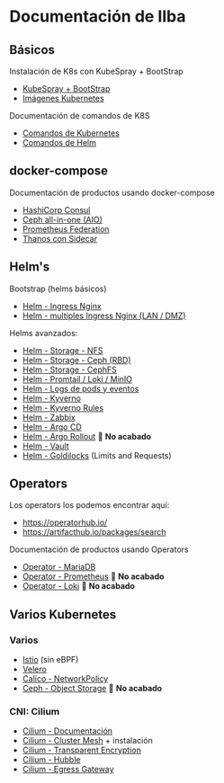 # Documentación de Ilba

## Básicos

Instalación de K8s con KubeSpray + BootStrap

* [KubeSpray + BootStrap](./mockup-plataforma-k8s/README.md)
* [Imágenes Kubernetes](./Comandos/Imagenes/README.md)

Documentación de comandos de K8S

* [Comandos de Kubernetes](./Comandos/Kubernetes/README.md)
* [Comandos de Helm](./Comandos/Helm/README.md)

## docker-compose

Documentación de productos usando docker-compose

* [HashiCorp Consul](./docker-compose/HashiCorp-Consul/README.md)
* [Ceph all-in-one (AIO)](./docker-compose/Ceph-AIO/README.md)
* [Prometheus Federation](./docker-compose/Prometheus-Federation/README.md)
* [Thanos con Sidecar](./docker-compose/Thanos-Sidecar/README.md)

## Helm's

Bootstrap (helms básicos)

* [Helm - Ingress Nginx](./Helm/Ingress-Nginx/README.md)
* [Helm - multiples Ingress Nginx (LAN / DMZ)](./Helm/multiples-lan-dmz-Ingress-Nginx/README.md)

Helms avanzados:

* [Helm - Storage - NFS](./Helm/Storage-NFS/README.md)
* [Helm - Storage - Ceph (RBD)](./Helm/Storage-Ceph-RBD/README.md)
* [Helm - Storage - CephFS](./Helm/Storage-CephFS/README.md)
* [Helm - Promtail / Loki / MinIO](./Helm/Promtail-Loki-MinIO/README.md)
* [Helm - Logs de pods y eventos](./Helm/logs_pods_and_events/README.md)
* [Helm - Kyverno](./Helm/Kyverno/README.md)
* [Helm - Kyverno Rules](./Helm/Kyverno-Rules/README.md)
* [Helm - Zabbix](./Helm/Zabbix/README.md)
* [Helm - Argo CD](./Helm/ArgoCD/README.md)
* [Helm - Argo Rollout](./Helm/ArgoRollout/README.md) :construction: **No acabado**
* [Helm - Vault](./Helm/Vault/README.md)
* [Helm - Goldilocks](./Helm/Goldilocks/README.md) (Limits and Requests)

## Operators

Los operators los podemos encontrar aquí:
* https://operatorhub.io/
* https://artifacthub.io/packages/search

Documentación de productos usando Operators

* [Operator - MariaDB](./Operators/MariaDB/README.md)
* [Operator - Prometheus](./Operators/Prometheus/README.md) :construction: **No acabado**
* [Operator - Loki](./Operators/Loki/README.md) :construction: **No acabado**

## Varios Kubernetes

### Varios

* [Istio](./Varios-k8s/Istio/README.md) (sin eBPF)
* [Velero](./Varios-k8s/Velero/README.md)
* [Calico - NetworkPolicy](./Varios-k8s/Calico-NetworkPolicy/README.md)
* [Ceph - Object Storage](./Varios/Ceph-Object-Storage/README.md) :construction: **No acabado**

### CNI: Cilium

* [Cilium - Documentación](./Varios-k8s/Cilium/Documentation/README.md)
* [Cilium - Cluster Mesh](./Varios-k8s/Cilium/ClusterMesh/README.md) + instalación
* [Cilium - Transparent Encryption](./Varios-k8s/Cilium/Transparent-Encryption/README.md)
* [Cilium - Hubble](./Varios-k8s/Cilium/Hubble/README.md)
* [Cilium - Egress Gateway](./Varios-k8s/Cilium/EgressGateway/README.md)
